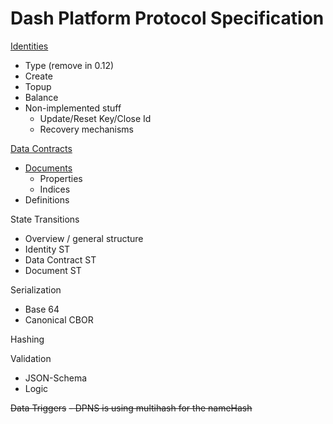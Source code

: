 # Dash Platform Protocol Specification

[Identities](doc/identity.md)
 - Type (remove in 0.12)
 - Create
 - Topup
 - Balance
 - Non-implemented stuff
	 - Update/Reset Key/Close Id
	 - Recovery mechanisms

[Data Contracts](doc/data-contract.md)
 - [Documents](doc/document.md)
   - Properties
   - Indices
 - Definitions

State Transitions
 - Overview / general structure
 - Identity ST
 - Data Contract ST
 - Document ST

Serialization
 - Base 64
 - Canonical CBOR

Hashing

Validation
 - JSON-Schema
 - Logic

~~Data Triggers~~
~~- DPNS is using multihash for the nameHash~~
